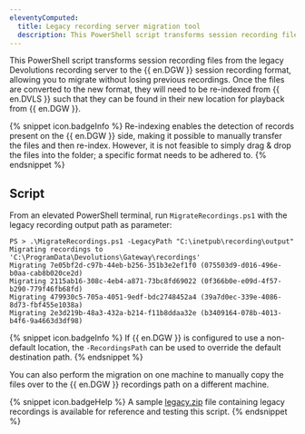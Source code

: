 ```yaml
---
eleventyComputed:
  title: Legacy recording server migration tool
  description: This PowerShell script transforms session recording files from the legacy Devolutions recording server to the {{ en.DGW }} session recording format
---
```

This PowerShell script transforms session recording files from the legacy Devolutions recording server to the {{ en.DGW }} session recording format, allowing you to migrate without losing previous recordings. Once the files are converted to the new format, they will need to be re-indexed from {{ en.DVLS }} such that they can be found in their new location for playback from {{ en.DGW }}.

{% snippet icon.badgeInfo %}
Re-indexing enables the detection of records present on the {{ en.DGW }} side, making it possible to manually transfer the files and then re-index. However, it is not feasible to simply drag & drop the files into the folder; a specific format needs to be adhered to.
{% endsnippet %}  

## Script
From an elevated PowerShell terminal, run `MigrateRecordings.ps1` with the legacy recording output path as parameter:  

```
PS > .\MigrateRecordings.ps1 -LegacyPath "C:\inetpub\recording\output"
Migrating recordings to 'C:\ProgramData\Devolutions\Gateway\recordings'
Migrating 7e05bf2d-c97b-44eb-b256-351b3e2ef1f0 (075503d9-d016-496e-b0aa-cab8b020ce2d)
Migrating 2115ab16-308c-4eb4-a871-73bc8fd69022 (0f366b0e-e09d-4f57-b290-779f46fb68fd)
Migrating 479930c5-705a-4051-9edf-bdc2748452a4 (39a7d0ec-339e-4086-8d73-fbf455e1038a)
Migrating 2e3d219b-48a3-432a-b214-f11b8ddaa32e (b3409164-078b-4013-b4f6-9a4663d3df98)
```
{% snippet icon.badgeInfo %}
If {{ en.DGW }} is configured to use a non-default location, the `-RecordingsPath` can be used to override the default destination path.
{% endsnippet %}  

You can also perform the migration on one machine to manually copy the files over to the {{ en.DGW }} recordings path on a different machine.

{% snippet icon.badgeHelp %}
A sample [legacy.zip](https://github.com/Devolutions/devolutions-gateway/blob/master/tools/legacy-recording/legacy.zip) file containing legacy recordings is available for reference and testing this script.
{% endsnippet %}
